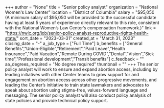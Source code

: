 +++
author = "None"
title = "Senior policy analyst"
organization = "National Women's Law Center"
location = "District of Columbia"
salary = "$95,050 (A minimum salary of $95,050 will be provided to the successful candidate having at least 5 years of experience directly relevant to this role, consistent with the National Women’s Law Center’s compensation framework.)"
link = "https://nwlc.org/job/senior-policy-analyst-reproductive-rights-health-state/"
sort_date = "2023-03-31"
created_at = "March 31, 2023"
closing_date = "-"
a_job_type = ["Full Time"]
b_benefits = ["General Benefits","Union-Eligible","Retirement","Paid Leave","Health Insurance","Paid Vacation","Remote During COVID","Dental","Vision","Sick time","Professional development","Transit benefits"]
c_feedback = ""
aa_degrees_required = "No degree required"
thumbnail = ""
+++
The senior policy analyst will work to ensure and expand abortion access, including by leading initiatives with other Center teams to grow support for and engagement on abortion access across other progressive movements, and leading  the Center’s initiative to train state lawmakers and advocates to speak about abortion using stigma-free, values-forward language and messaging. The senior policy analyst will also conduct policy analysis of state policies and provide technical policy support. 